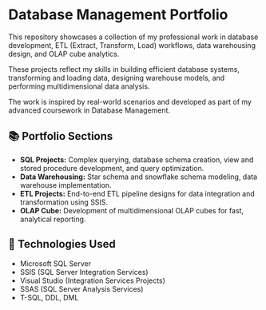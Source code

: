 # Database Management Portfolio

This repository showcases a collection of my professional work in database development, ETL (Extract, Transform, Load) workflows, data warehousing design, and OLAP cube analytics.

These projects reflect my skills in building efficient database systems, transforming and loading data, designing warehouse models, and performing multidimensional data analysis.  

The work is inspired by real-world scenarios and developed as part of my advanced coursework in Database Management.

## 📚 Portfolio Sections
- **SQL Projects:** Complex querying, database schema creation, view and stored procedure development, and query optimization.
- **Data Warehousing:** Star schema and snowflake schema modeling, data warehouse implementation.
- **ETL Projects:** End-to-end ETL pipeline designs for data integration and transformation using SSIS.
- **OLAP Cube:** Development of multidimensional OLAP cubes for fast, analytical reporting.

## 🚀 Technologies Used
- Microsoft SQL Server
- SSIS (SQL Server Integration Services)
- Visual Studio (Integration Services Projects)
- SSAS (SQL Server Analysis Services)
- T-SQL, DDL, DML


